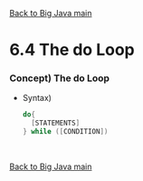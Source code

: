 [Back to Big Java main](../../main.md)

# 6.4 The do Loop
### Concept) The do Loop
- Syntax)
  ```java
  do{
    [STATEMENTS]
  } while ([CONDITION])
  ```



<br>

[Back to Big Java main](../../main.md)